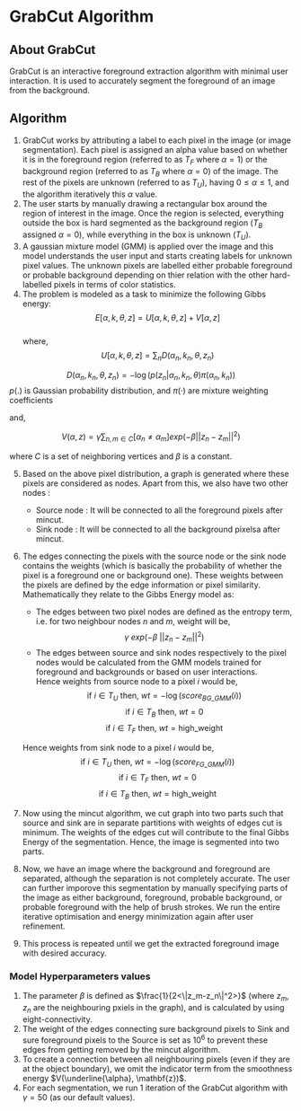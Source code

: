 # GrabCut Algorithm

## About GrabCut

GrabCut is an interactive foreground extraction algorithm with minimal user interaction. It is used to accurately segment the foreground of an image from the background.

## Algorithm

1. GrabCut works by attributing a label to each pixel in the image (or image segmentation). Each pixel is assigned an alpha value based on whether it is in the foreground region (referred to as $T_F$ where $\alpha = 1$) or the background region (referred to as $T_B$ where $\alpha = 0$) of the image. The rest of the pixels are unknown (referred to as $T_U$), having $0 \leq \alpha \leq 1$, and the algorithm iteratively this $\alpha$ value.  
2. The user starts by manually drawing a rectangular box around the region of interest in the image. Once the region is selected, everything outside the box is hard segmented as the background region ($T_B$ assigned $\alpha=0$), while everything in the box is unknown ($T_U$).
3. A gaussian mixture model (GMM) is applied over the image and this model understands the user input and starts creating labels for unknown pixel values. The unknown pixels are labelled either probable foreground or probable background depending on thier relation with the other hard-labelled pixels in terms of color statistics.
4. The problem is modeled as a task to minimize the following Gibbs energy:
$$E[\alpha, k, \theta, z] = U[\alpha, k, \theta, z] + V[\alpha, z]$$  
where,
$$U[\alpha, k, \theta, z] = \sum_{n}{D(\alpha_n, k_n, \theta, z_n)}$$

$$D(\alpha_n, k_n, \theta, z_n) = -\log{(p(z_n|\alpha_n, k_n, \theta)}\pi(\alpha_n, k_n))$$
$p(.)$ is Gaussian probability distribution, and $\pi(·)$ are mixture weighting coefficients

and,

$$V(\alpha, z) = \gamma \sum_{n,m \in C}{[\alpha_n \neq \alpha_m] exp(-\beta ||{z_n - z_m}||^2 )}$$

where $C$ is a set of neighboring vertices and $\beta$ is a constant.  

5. Based on the above pixel distribution, a graph is generated where these pixels are considered as nodes. Apart from this, we also have two other nodes :
    - Source node : It will be connected to all the foreground pixels after mincut.  
    - Sink node : It will be connected to all the background pixelsa after mincut. 

6. The edges connecting the pixels with the source node or the sink node contains the weights (which is basically the probability of whether the pixel is a foreground one or background one). These weights between the pixels are defined by the edge information or pixel similarity. Mathematically they relate to the Gibbs Energy model as:
    - The edges between two pixel nodes are defined as the entropy term, i.e. for two neighbour nodes $n$ and $m$, weight will be,
    $$ \gamma \ { exp(-\beta\  ||{z_n - z_m}||^2 )}$$
    - The edges between source and sink nodes respectively to the pixel nodes would be calculated from the GMM models trained for foreground and backgrounds or based on user interactions.  
    Hence weights from source node to a pixel $i$ would be,  
    $$ \text{if } i \in T_U \text{ then, } wt =   -\log (score_{BG\_GMM} (i)) $$
    $$ \text{if } i \in T_B \text{ then, } wt =   0 $$
    $$ \text{if } i \in T_F \text{ then, } wt =   \text{high\_weight} $$

    Hence weights from sink node to a pixel $i$ would be,  
    $$ \text{if } i \in T_U \text{ then, } wt =   -\log (score_{FG\_GMM} (i)) $$
    $$ \text{if } i \in T_F \text{ then, } wt =   0 $$
    $$ \text{if } i \in T_B \text{ then, } wt =   \text{high\_weight} $$

7. Now using the mincut algorithm, we cut graph into two parts such that source and sink are in separate partitions with weights of edges cut is minimum. The weights of the edges cut will contribute to the final Gibbs Energy of the segmentation. Hence, the image is segmented into two parts.
8. Now, we have an image where the background and foreground are separated, although the separation is not completely accurate. The user can further imporove this segmentation by manually specifying parts of the image as either background, foreground, probable background, or probable foreground with the help of brush strokes.  We run the entire iterative optimisation and energy minimization again after user refinement.
7.  This process is repeated until we get the extracted foreground image with desired accuracy.

### Model Hyperparameters values
1.  The parameter $\beta$ is defined as $\frac{1}{2<\|z_m-z_n\|^2>}$ (where $z_m, z_n$ are the neighbouring pxiels in the graph), and is calculated by using eight-connectivity.
2.  The weight of the edges connecting sure background pixels to Sink and sure foreground pixels to the Source is set as $10^6$ to prevent these edges from getting removed by the mincut algorithm.
3.  To create a connection between all neighbouring pixels (even if they are at the object boundary), we omit the indicator term from the smoothness energy $V(\underline{\alpha}, \mathbf{z})$.
4.  For each segmentation, we run 1 iteration of the GrabCut algorithm with $\gamma=50$ (as our default values).